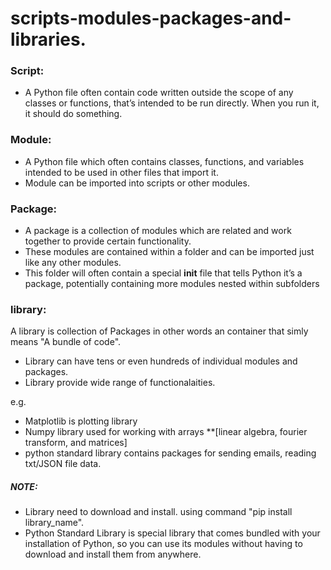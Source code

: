 # scripts-modules-packages-and-libraries.

### Script:
- A Python file often contain code written outside the scope of any classes or functions, that’s intended to be run directly. When you run it, it should do something. 

### Module:
- A Python file which often contains classes, functions, and variables intended to be used in other files that import it. 
- Module can be imported into scripts or other modules.

### Package:
- A package is a collection of modules which are related and work together to provide certain functionality. 
- These modules are contained within a folder and can be imported just like any other modules. 
- This folder will often contain a special __init__ file that tells Python it’s a package, potentially containing more modules nested within subfolders

### library:
A library is collection of Packages in other words an container that simly means "A bundle of code".
- Library can have tens or even hundreds of individual modules and packages. 
- Library provide wide range of functionalaities. 

e.g.
- Matplotlib is plotting library
- Numpy library used for working with arrays **[linear algebra, fourier transform, and matrices]
- python standard library contains packages for sending emails, reading txt/JSON file data.

##### NOTE:
* Library need to download and install. using command "pip install library_name".
* Python Standard Library is special library that comes bundled with your installation of Python, so you can use its modules without having to download and install them from anywhere.
